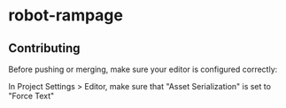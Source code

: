 # robot-rampage

## Contributing

Before pushing or merging, make sure your editor is configured correctly:

In Project Settings > Editor, make sure that "Asset Serialization" is set to "Force Text"
